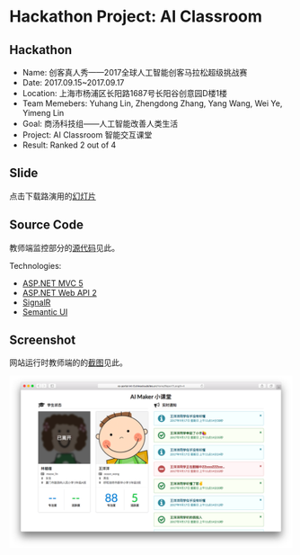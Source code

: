 # Hackathon Project: AI Classroom

## Hackathon

* Name: 创客真人秀——2017全球人工智能创客马拉松超级挑战赛
* Date: 2017.09.15~2017.09.17
* Location: 上海市杨浦区长阳路1687号长阳谷创意园D楼1楼
* Team Memebers: Yuhang Lin, Zhengdong Zhang, Yang Wang, Wei Ye, Yimeng Lin
* Goal: 商汤科技组——人工智能改善人类生活
* Project: AI Classroom 智能交互课堂
* Result: Ranked 2 out of 4


## Slide

点击下载路演用的[幻灯片](/slide.pptx)


## Source Code

教师端监控部分的[源代码](/src)见此。

Technologies:
* [ASP.NET MVC 5](https://www.asp.net/web-api)
* [ASP.NET Web API 2](https://www.asp.net/web-api)
* [SignalR](https://www.asp.net/signalr)
* [Semantic UI](https://www.asp.net/web-api)


## Screenshot

网站运行时教师端的的[截图](/screenshot)见此。

![Screen Example 1](/screenshot/screen5.png)
